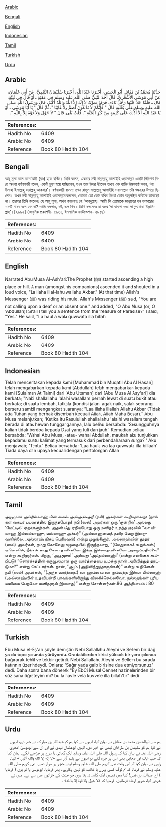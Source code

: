 [Arabic](#arabic)

[Bengali](#bengali)

[English](#english)

[Indonesian](#indonesian)

[Tamil](#tamil)

[Turkish](#turkish)

[Urdu](#urdu)

## Arabic


<div dir="rtl" lang="ar" style={{fontSize:'larger',backgroundColor:'#f8f9fa',padding:20}}>
حَدَّثَنَا مُحَمَّدُ بْنُ مُقَاتِلٍ أَبُو الْحَسَنِ، أَخْبَرَنَا عَبْدُ اللَّهِ، أَخْبَرَنَا سُلَيْمَانُ التَّيْمِيُّ، عَنْ أَبِي عُثْمَانَ، عَنْ أَبِي مُوسَى الأَشْعَرِيِّ، قَالَ أَخَذَ النَّبِيُّ صلى الله عليه وسلم فِي عَقَبَةٍ ـ أَوْ قَالَ فِي ثَنِيَّةٍ، قَالَ ـ فَلَمَّا عَلاَ عَلَيْهَا رَجُلٌ نَادَى فَرَفَعَ صَوْتَهُ لاَ إِلَهَ إِلاَّ اللَّهُ وَاللَّهُ أَكْبَرُ‏.‏ قَالَ وَرَسُولُ اللَّهِ صلى الله عليه وسلم عَلَى بَغْلَتِهِ قَالَ ‏"‏ فَإِنَّكُمْ لاَ تَدْعُونَ أَصَمَّ وَلاَ غَائِبًا ‏"‏‏.‏ ثُمَّ قَالَ ‏"‏ يَا أَبَا مُوسَى ـ أَوْ يَا عَبْدَ اللَّهِ أَلاَ أَدُلُّكَ عَلَى كَلِمَةٍ مِنْ كَنْزِ الْجَنَّةِ ‏"‏‏.‏ قُلْتُ بَلَى‏.‏ قَالَ ‏"‏ لاَ حَوْلَ وَلاَ قُوَّةَ إِلاَّ بِاللَّهِ ‏"‏‏.‏
</div>
<div style={{backgroundColor:'#f8f9fa',padding:20, marginBottom: 10}}><table> <thead> <tr> <th>References:</th> <th></th> </tr> </thead> <tbody><tr><td>Hadith No</td><td>6409</td></tr><tr><td>Arabic No</td><td>6409</td></tr><tr><td>Reference</td><td>Book 80 Hadith 104</td></tr></tbody></table></div>

## Bengali


<div dir="ltr" lang="bn" style={{fontSize:'larger',backgroundColor:'#f8f9fa',padding:20}}>
আবূ মূসা আল আশ‘আরী (রাঃ) হতে বর্ণিত। তিনি বলেন, একবার নবী সাল্লাল্লাহু আলাইহি ওয়াসাল্লাম একটি গিরিপথ দিয়ে অথবা বর্ণনাকারী বলেন, একটি চূড়া হয়ে যাচ্ছিলেন, যখন তার উপর উঠলেন তখন এক ব্যক্তি উচ্চকণ্ঠে বলল, ‘লা ইলাহা ইলাল্লাহু ওয়াল্লাহু আকবার’। বর্ণনাকারী বলেনঃ তখন রাসূল সাল্লাল্লাহু আলাইহি ওয়াসাল্লাম তাঁর খচ্চরের উপরে ছিলেন। তখন নবী সাল্লাল্লাহু আলাইহি ওয়াসাল্লাম বললেন, তোমরা তো কোন বধির কিংবা কোন অনুপস্থিত কাউকে ডাকছো না। তারপর তিনি বললেনঃ হে আবূ মূসা, অথবা বললেনঃ হে ‘আবদুল্লাহ্। আমি কি তোমাকে জান্নাতের ধন ভান্ডারের একটি বাক্য বলে দেব না? আমি বললাম, হ্যাঁ, বলে দিন। তিনি বললেনঃ তা হচ্ছে‘লা হাওলা ওয়া লা কুওয়াতা ইল্লাবিল্লাহ্’।[২৯৯২] (আধুনিক প্রকাশনী- ৫৯৬১, ইসলামিক ফাউন্ডেশন- ৫৮৫৪)
</div>
<div style={{backgroundColor:'#f8f9fa',padding:20, marginBottom: 10}}><table> <thead> <tr> <th>References:</th> <th></th> </tr> </thead> <tbody><tr><td>Hadith No</td><td>6409</td></tr><tr><td>Arabic No</td><td>6409</td></tr><tr><td>Reference</td><td>Book 80 Hadith 104</td></tr></tbody></table></div>

## English


<div dir="ltr" lang="en" style={{fontSize:'larger',backgroundColor:'#f8f9fa',padding:20}}>
Narrated Abu Musa Al-Ash'ari:The Prophet (ﷺ) started ascending a high place or hill. A man (amongst his companions) ascended it and shouted in a loud voice, "La ilaha illal-lahu wallahu Akbar." (At that time) Allah's Messenger (ﷺ) was riding his mule. Allah's Messenger (ﷺ) said, "You are not calling upon a deaf or an absent one." and added, "O Abu Musa (or, O 'Abdullah)! Shall I tell you a sentence from the treasure of Paradise?" I said, "Yes." He said, "La haul a wala quwwata illa billah
</div>
<div style={{backgroundColor:'#f8f9fa',padding:20, marginBottom: 10}}><table> <thead> <tr> <th>References:</th> <th></th> </tr> </thead> <tbody><tr><td>Hadith No</td><td>6409</td></tr><tr><td>Arabic No</td><td>6409</td></tr><tr><td>Reference</td><td>Book 80 Hadith 104</td></tr></tbody></table></div>

## Indonesian


<div dir="ltr" lang="id" style={{fontSize:'larger',backgroundColor:'#f8f9fa',padding:20}}>
Telah menceritakan kepada kami [Muhammad bin Muqatil Abu Al Hasan] telah mengabarkan kepada kami [Abdullah] telah mengabarkan kepada kami [Sulaiman At Taimi] dari [Abu Utsman] dari [Abu Musa Al Asy'ari] dia berkata; "Nabi shallallahu 'alaihi wasallam pernah lewat di suatu bukit atau berkata; di suatu lembah, tatkala (kondisi jalan) agak naik, salah seorang berseru sambil mengangkat suaranya; "Laa illaha illallah Allahu Akbar (Tidak ada Tuhan yang berhak disembah kecuali Allah, Allah Maha Besar)." Abu Musa melanjutkan; 'Ketika itu Rasulullah shallallahu 'alaihi wasallam tengah berada di atas hewan tunggangannya, lalu beliau bersabda: 'Sesungguhnya kalian tidak berdoa kepada Dzat yang tuli dan jauh.' Kemudian beliau bersabda: 'Wahai Abu Musa, -atau- wahai Abdullah, maukah aku tunjukkan kepadamu suatu kalimat yang termasuk dari perbendaharaan surga? ' Aku menjawab; 'Tentu.' Beliau bersabda: 'Laa haula wa laa quwwata ilIa billaah' Tiada daya dan upaya kecuali dengan pertolongan AlIah
</div>
<div style={{backgroundColor:'#f8f9fa',padding:20, marginBottom: 10}}><table> <thead> <tr> <th>References:</th> <th></th> </tr> </thead> <tbody><tr><td>Hadith No</td><td>6409</td></tr><tr><td>Arabic No</td><td>6409</td></tr><tr><td>Reference</td><td>Book 80 Hadith 104</td></tr></tbody></table></div>

## Tamil


<div dir="ltr" lang="ta" style={{fontSize:'larger',backgroundColor:'#f8f9fa',padding:20}}>
அபூமூசா அப்தில்லாஹ் பின் கைஸ் அல்அஷ்அரீ (ரலி) அவர்கள் கூறியதாவது: (நாங்கள் கைபர் பயணத்தில் இருந்தபோது) நபி (ஸல்) அவர்கள் ஒரு ‘குன்றில்’ அல்லது ‘மேட்டில்’ ஏறலானார்கள். அதன் மீது ஏறியபோது ஒரு மனிதர் உரத்த குரலில் “லா யிலாஹ இல்லல்லாஹு, வல்லாஹு அக்பர்” (அல்லாஹ்வைத் தவிர வேறு இறைவனில்லை. அல்லாஹ் மிகப் பெரியவன்) என்று முழங்கினார். அல்லாஹ்வின் தூதர் (ஸல்) அவர்கள், தமது கோவேறு கழுதையில் இருந்தவாறு, “(மெதுவாகக் கூறுங்கள்.) ஏனெனில், நீங்கள் காது கேளாதவனையோ இங்கு இல்லாதவனையோ அழைப்பதில்லை” என்று கூறினார்கள். பிறகு, ‘அபூமூசா!’ அல்லது ‘அப்துல்லாஹ்!’ (என்று என்னைக் கூப்பிட்டு) “சொர்க்கத்தின் கருவூலமான ஒரு வார்த்தையை உமக்கு நான் அறிவித்துத் தரட்டுமா?” என்று கேட்டார்கள். நான், “ஆம் (அறிவித்துத்தாருங்கள்)” என்று கூறினேன். நபி (ஸல்) அவர்கள், “(அந்த வார்த்தை:) லா ஹவ்ல வ லா குவ்வத்த இல்லா பில்லாஹ் (அல்லாஹ்வின் உதவியன்றி பாவங்களிலிருந்து விலகிச்செல்லவோ, நல்லறங்கள் புரிய வலிமை பெறவோ மனிதனால் இயலாது)” என்று சொன்னர்கள்.86 அத்தியாயம் : 80
</div>
<div style={{backgroundColor:'#f8f9fa',padding:20, marginBottom: 10}}><table> <thead> <tr> <th>References:</th> <th></th> </tr> </thead> <tbody><tr><td>Hadith No</td><td>6409</td></tr><tr><td>Arabic No</td><td>6409</td></tr><tr><td>Reference</td><td>Book 80 Hadith 104</td></tr></tbody></table></div>

## Turkish


<div dir="ltr" lang="tr" style={{fontSize:'larger',backgroundColor:'#f8f9fa',padding:20}}>
Ebu Musa el-Eş'arı şöyle demiştir: Nebi Sallallahu Aleyhi ve Sellem bir dağ ya da tepe yolunda yürüyordu. Oradakilerden birisi yüksek bir yere çıkınca bağırarak tehlil ve tekbir getirdi. Nebi Sallallahu Aleyhi ve Sellem bu sırada katınnın üzerindeydi. Onlara: "Sağır yada gaib birisine dua etmiyorsunuz" dedi. Daha sonra bana dönerek "Ey EbCi Musa! Cennet hazinelerinden bir söz sana öğreteyim mi? bu la havle vela kuvvete illa billah'tır" dedi
</div>
<div style={{backgroundColor:'#f8f9fa',padding:20, marginBottom: 10}}><table> <thead> <tr> <th>References:</th> <th></th> </tr> </thead> <tbody><tr><td>Hadith No</td><td>6409</td></tr><tr><td>Arabic No</td><td>6409</td></tr><tr><td>Reference</td><td>Book 80 Hadith 104</td></tr></tbody></table></div>

## Urdu


<div dir="rtl" lang="ur" style={{fontSize:'larger',backgroundColor:'#f8f9fa',padding:20}}>
ہم سے ابوالحسن محمد بن مقاتل نے بیان کیا، انہوں نے کہا ہم کو عبداللہ بن مبارک نے خبر دی، انہوں نے کہا ہم کو سلیمان بن طرخان تیمی نے خبر دی، انہیں ابوعثمان نہدی نے اور ان سے ابوموسیٰ اشعری رضی اللہ عنہ نے بیان کیا کہ رسول اللہ صلی اللہ علیہ وسلم ایک گھاٹی یا درے پر چڑھنے لگے۔ بیان کیا کہ جب ایک اور صحابی بھی اس پر چڑھ گئے تو انہوں نے بلند آواز سے «لا إله إلا الله والله أكبر‏.‏» کہا۔ راوی نے بیان کیا کہ اس وقت نبی کریم صلی اللہ علیہ وسلم اپنے خچر پر سوار تھے۔ نبی کریم صلی اللہ علیہ وسلم نے فرمایا کہ تم لوگ کسی بہرے یا غائب کو نہیں پکارتے۔ پھر فرمایا، ابوموسیٰ یا تو یوں ( فرمایا ) اے عبداللہ بن قیس! کیا میں تمہیں ایک کلمہ نہ بتا دوں جو جنت کے خزانوں میں سے ہے۔ میں نے عرض کیا، ضرور ارشاد فرمائیں، فرمایا کہ «لا حول ولا قوة إلا بالله» ۔
</div>
<div style={{backgroundColor:'#f8f9fa',padding:20, marginBottom: 10}}><table> <thead> <tr> <th>References:</th> <th></th> </tr> </thead> <tbody><tr><td>Hadith No</td><td>6409</td></tr><tr><td>Arabic No</td><td>6409</td></tr><tr><td>Reference</td><td>Book 80 Hadith 104</td></tr></tbody></table></div>